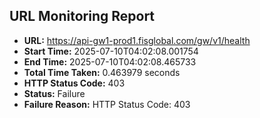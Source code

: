 ## URL Monitoring Report

- **URL:** https://api-gw1-prod1.fisglobal.com/gw/v1/health
- **Start Time:** 2025-07-10T04:02:08.001754
- **End Time:** 2025-07-10T04:02:08.465733
- **Total Time Taken:** 0.463979 seconds
- **HTTP Status Code:** 403
- **Status:** Failure
- **Failure Reason:** HTTP Status Code: 403
